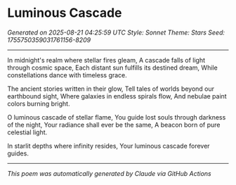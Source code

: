 # Luminous Cascade

*Generated on 2025-08-21 04:25:59 UTC*
*Style: Sonnet*
*Theme: Stars*
*Seed: 1755750359031761156-8209*

---

In midnight's realm where stellar fires gleam,
A cascade falls of light through cosmic space,
Each distant sun fulfills its destined dream,
While constellations dance with timeless grace.

The ancient stories written in their glow,
Tell tales of worlds beyond our earthbound sight,
Where galaxies in endless spirals flow,
And nebulae paint colors burning bright.

O luminous cascade of stellar flame,
You guide lost souls through darkness of the night,
Your radiance shall ever be the same,
A beacon born of pure celestial light.

In starlit depths where infinity resides,
Your luminous cascade forever guides.

---

*This poem was automatically generated by Claude via GitHub Actions*